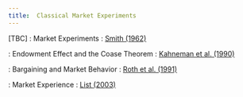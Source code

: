 ```yaml
---
title:  Classical Market Experiments
---
```



[TBC]
: Market Experiments
  : [Smith (1962)](#)
  
: Endowment Effect and the Coase Theorem
  : [Kahneman et al. (1990)](#)

: Bargaining and Market Behavior
  : [Roth et al. (1991)](#)

: Market Experience
  : [List (2003)](#)
